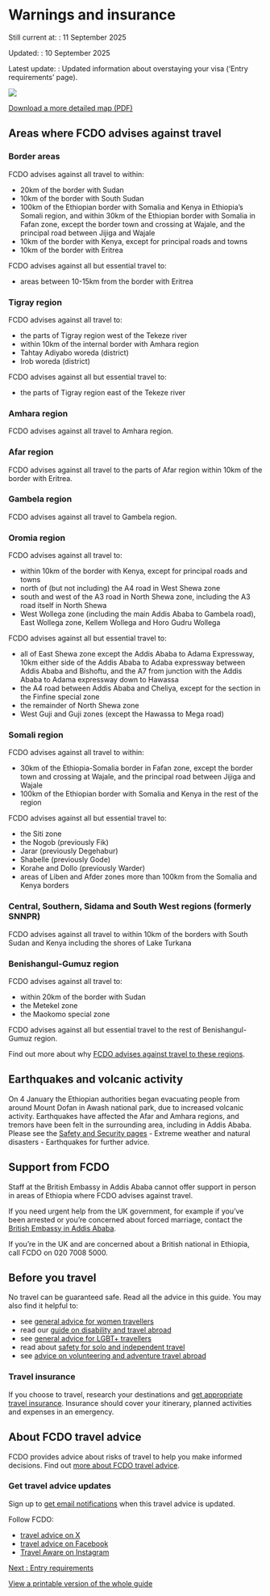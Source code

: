 # Warnings and insurance

Still current at:
:   11 September 2025

Updated:
:   10 September 2025

Latest update:
:   Updated information about overstaying your visa (‘Entry requirements’ page).

![](https://assets.publishing.service.gov.uk/media/6894853aa6eb81a3f9b2e20e/FCDO__TA__017_-_Ethiopia_Travel_Advice_Ed38__WEB_.jpg)


[Download a more detailed map (PDF)](https://assets.publishing.service.gov.uk/media/6894853aad0cbc0e276430ee/FCDO__TA__017_-_Ethiopia_Travel_Advice_Ed38.pdf)

## Areas where FCDO advises against travel

### Border areas

FCDO advises against all travel to within:

* 20km of the border with Sudan
* 10km of the border with South Sudan
* 100km of the Ethiopian border with Somalia and Kenya in Ethiopia’s Somali region, and within 30km of the Ethiopian border with Somalia in Fafan zone, except the border town and crossing at Wajale, and the principal road between Jijiga and Wajale
* 10km of the border with Kenya, except for principal roads and towns
* 10km of the border with Eritrea

FCDO advises against all but essential travel to:

* areas between 10-15km from the border with Eritrea

### Tigray region

FCDO advises against all travel to:

* the parts of Tigray region west of the Tekeze river
* within 10km of the internal border with Amhara region
* Tahtay Adiyabo woreda (district)
* Irob woreda (district)

FCDO advises against all but essential travel to:

* the parts of Tigray region east of the Tekeze river

### Amhara region

FCDO advises against all travel to Amhara region.

### Afar region

FCDO advises against all travel to the parts of Afar region within 10km of the border with Eritrea.

### Gambela region

FCDO advises against all travel to Gambela region.

### Oromia region

FCDO advises against all travel to:

* within 10km of the border with Kenya, except for principal roads and towns
* north of (but not including) the A4 road in West Shewa zone
* south and west of the A3 road in North Shewa zone, including the A3 road itself in North Shewa
* West Wollega zone (including the main Addis Ababa to Gambela road), East Wollega zone, Kellem Wollega and Horo Gudru Wollega

FCDO advises against all but essential travel to:

* all of East Shewa zone except the Addis Ababa to Adama Expressway, 10km either side of the Addis Ababa to Adaba expressway between Addis Ababa and Bishoftu, and the A7 from junction with the Addis Ababa to Adama expressway down to Hawassa
* the A4 road between Addis Ababa and Cheliya, except for the section in the Finfine special zone
* the remainder of North Shewa zone
* West Guji and Guji zones (except the Hawassa to Mega road)

### Somali region

FCDO advises against all travel to within:

* 30km of the Ethiopia-Somalia border in Fafan zone, except the border town and crossing at Wajale, and the principal road between Jijiga and Wajale
* 100km of the Ethiopian border with Somalia and Kenya in the rest of the region

FCDO advises against all but essential travel to:

* the Siti zone
* the Nogob (previously Fik)
* Jarar (previously Degehabur)
* Shabelle (previously Gode)
* Korahe and Dollo (previously Warder)
* areas of Liben and Afder zones more than 100km from the Somalia and Kenya borders

### Central, Southern, Sidama and South West regions (formerly SNNPR)

FCDO advises against all travel to within 10km of the borders with South Sudan and Kenya including the shores of Lake Turkana

### Benishangul-Gumuz region

FCDO advises against all travel to:

* within 20km of the border with Sudan
* the Metekel zone
* the Maokomo special zone

FCDO advises against all but essential travel to the rest of Benishangul-Gumuz region.

Find out more about why [FCDO advises against travel to these regions](/foreign-travel-advice/ethiopia/regional-risks).

## Earthquakes and volcanic activity

On 4 January the Ethiopian authorities began evacuating people from around Mount Dofan in Awash national park, due to increased volcanic activity. Earthquakes have affected the Afar and Amhara regions, and tremors have been felt in the surrounding area, including in Addis Ababa. Please see the [Safety and Security pages](https://www.gov.uk/foreign-travel-advice/ethiopia/safety-and-security) - Extreme weather and natural disasters - Earthquakes for further advice.

## Support from FCDO

Staff at the British Embassy in Addis Ababa cannot offer support in person in areas of Ethiopia where FCDO advises against travel.

If you need urgent help from the UK government, for example if you’ve been arrested or you’re concerned about forced marriage, contact the [British Embassy in Addis Ababa](https://www.gov.uk/world/organisations/british-embassy-addis-ababa).

If you’re in the UK and are concerned about a British national in Ethiopia, call FCDO on 020 7008 5000.

## Before you travel

No travel can be guaranteed safe. Read all the advice in this guide. You may also find it helpful to:

* see [general advice for women travellers](https://www.gov.uk/guidance/advice-for-women-travelling-abroad)
* read our [guide on disability and travel abroad](https://www.gov.uk/government/publications/disabled-travellers)
* see [general advice for LGBT+ travellers](https://www.gov.uk/guidance/lesbian-gay-bisexual-and-transgender-foreign-travel-advice)
* read about [safety for solo and independent travel](https://www.gov.uk/guidance/solo-and-independent-travel)
* see [advice on volunteering and adventure travel abroad](https://www.gov.uk/guidance/safer-adventure-travel-and-volunteering-overseas)

### Travel insurance

If you choose to travel, research your destinations and [get appropriate travel insurance](https://www.gov.uk/guidance/foreign-travel-insurance). Insurance should cover your itinerary, planned activities and expenses in an emergency.

## About FCDO travel advice

FCDO provides advice about risks of travel to help you make informed decisions. Find out [more about FCDO travel advice](https://www.gov.uk/guidance/about-foreign-commonwealth-development-office-travel-advice).

### Get travel advice updates

Sign up to [get email notifications](https://www.gov.uk/foreign-travel-advice/ethiopia/email-signup) when this travel advice is updated.

Follow FCDO:

* [travel advice on X](https://x.com/fcdotravelgovuk)
* [travel advice on Facebook](https://www.facebook.com/FCDOTravel/)
* [Travel Aware on Instagram](https://www.instagram.com/travelaware/)

[Next
:
Entry requirements](/foreign-travel-advice/ethiopia/entry-requirements)

[View a printable version of the whole guide](/foreign-travel-advice/ethiopia/print)
